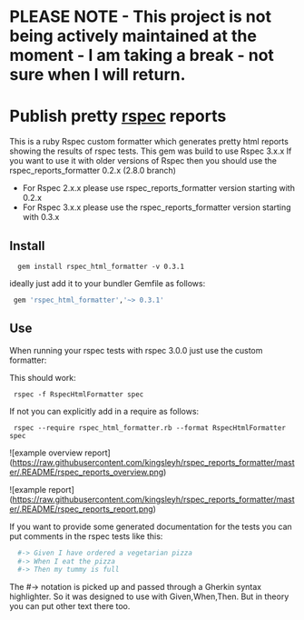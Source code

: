 # PLEASE NOTE - This project is not being actively maintained at the moment - I am taking a break - not sure when I will return.

# Publish pretty [rspec](http://rspec.info/) reports

This is a ruby Rspec custom formatter which generates pretty html reports showing the results of rspec tests. This gem was build to use Rspec 3.x.x If you want to use it with older
versions of Rspec then you should use the rspec_reports_formatter 0.2.x (2.8.0 branch)

* For Rspec 2.x.x please use rspec_reports_formatter version starting with 0.2.x
* For Rspec 3.x.x please use the rspec_reports_formatter version starting with 0.3.x


## Install

```
  gem install rspec_html_formatter -v 0.3.1
```

ideally just add it to your bundler Gemfile as follows:

```ruby
 gem 'rspec_html_formatter','~> 0.3.1'
```

## Use
When running your rspec tests with rspec 3.0.0 just use the custom formatter:

This should work:

```
 rspec -f RspecHtmlFormatter spec
```

If not you can explicitly add in a require as follows:

```
 rspec --require rspec_html_formatter.rb --format RspecHtmlFormatter spec
```

![example overview report]
(https://raw.githubusercontent.com/kingsleyh/rspec_reports_formatter/master/.README/rspec_reports_overview.png)

![example report]
(https://raw.githubusercontent.com/kingsleyh/rspec_reports_formatter/master/.README/rspec_reports_report.png)

If you want to provide some generated documentation for the tests you can put comments in the rspec tests like this:

```ruby
  #-> Given I have ordered a vegetarian pizza
  #-> When I eat the pizza
  #-> Then my tummy is full

```

The #-> notation is picked up and passed through a Gherkin syntax highlighter. So it was designed to use with Given,When,Then. But in theory you can put other text there too.
